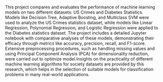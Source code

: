 This project compares and evaluates the performance of machine learning models on two different datasets: US Crimes and Diabetes Statistics. Models like Decision Tree, Adaptive Boosting, and Multiclass SVM were used to analyze the US Crimes statistics dataset, while models like Linear Regression, Polynomial Regression, and Logistic Regression were applied to the Diabetes statistics dataset. The project includes a detailed Jupyter notebook with comparative analyses of these models, demonstrating their efficacy through metrics like accuracy, precision, recall, and F1-score. Extensive preprocessing procedures, such as handling missing values and using Principal Component Analysis (PCA) for dimensionality reduction, were carried out to optimize model.Insights on the practicality of different machine learning algorithms for society datasets are provided by this research, which helps in the selection of suitable models for classification problems in many real-world applications.
